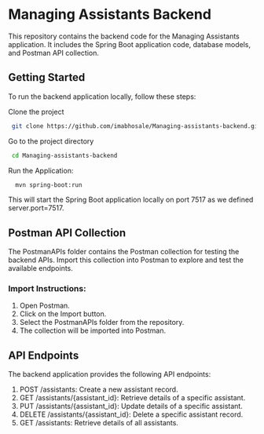 
# Managing Assistants Backend

This repository contains the backend code for the Managing Assistants application. It includes the Spring Boot application code, database models, and Postman API collection.


## Getting Started
To run the backend application locally, follow these steps:

Clone the project

```bash
 git clone https://github.com/imabhosale/Managing-assistants-backend.git

```

Go to the project directory

```bash
 cd Managing-assistants-backend
```
Run the Application:
```bash
  mvn spring-boot:run
```
This will start the Spring Boot application locally on port 7517 as we defined server.port=7517.

## Postman API Collection

The PostmanAPIs folder contains the Postman collection for testing the backend APIs. Import this collection into Postman to explore and test the available endpoints.

### Import Instructions: 

1) Open Postman.
2) Click on the Import button.
3) Select the PostmanAPIs folder from the repository.
4) The collection will be imported into Postman.

## API Endpoints
The backend application provides the following API endpoints:

1) POST /assistants: Create a new assistant record.
2) GET /assistants/{assistant_id}: Retrieve details of a specific assistant.
3) PUT /assistants/{assistant_id}: Update details of a specific assistant.
4) DELETE /assistants/{assistant_id}: Delete a specific assistant record.
5) GET /assistants: Retrieve details of all assistants.